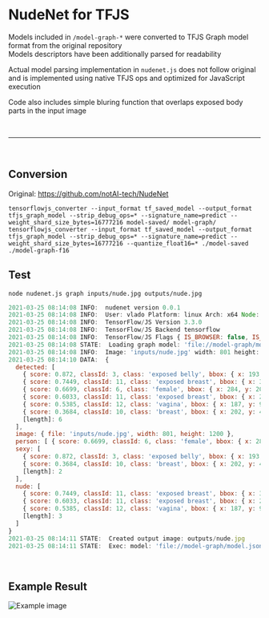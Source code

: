 # NudeNet for TFJS

Models included in `/model-graph-*` were converted to TFJS Graph model format from the original repository  
Models descriptors have been additionally parsed for readability

Actual model parsing implementation in `nudenet.js` does not follow original  
and is implemented using native TFJS ops and optimized for JavaScript execution

Code also includes simple bluring function that overlaps exposed body parts in the input image  

<br><hr><br>

## Conversion

Original: <https://github.com/notAI-tech/NudeNet>

```shell
tensorflowjs_converter --input_format tf_saved_model --output_format tfjs_graph_model --strip_debug_ops=* --signature_name=predict --weight_shard_size_bytes=16777216 model-saved/ model-graph/
tensorflowjs_converter --input_format tf_saved_model --output_format tfjs_graph_model --strip_debug_ops=* --signature_name=predict --weight_shard_size_bytes=16777216 --quantize_float16=* ./model-saved ./model-graph-f16
```

## Test

```shell
node nudenet.js graph inputs/nude.jpg outputs/nude.jpg
```

```js
2021-03-25 08:14:08 INFO:  nudenet version 0.0.1
2021-03-25 08:14:08 INFO:  User: vlado Platform: linux Arch: x64 Node: v15.12.0
2021-03-25 08:14:08 INFO:  TensorFlow/JS Version 3.3.0
2021-03-25 08:14:08 INFO:  TensorFlow/JS Backend tensorflow
2021-03-25 08:14:08 INFO:  TensorFlow/JS Flags { IS_BROWSER: false, IS_NODE: true, DEBUG: false, PROD: true }
2021-03-25 08:14:08 STATE:  Loading graph model: 'file://model-graph/model.json'
2021-03-25 08:14:08 INFO:  Image: 'inputs/nude.jpg' width: 801 height: 1200
2021-03-25 08:14:10 DATA:  {
  detected: [
    { score: 0.872, classId: 3, class: 'exposed belly', bbox: { x: 193, y: 642, width: 244, height: 223 } },
    { score: 0.7449, classId: 11, class: 'exposed breast', bbox: { x: 372, y: 485, width: 143, height: 153 } },
    { score: 0.6699, classId: 6, class: 'female', bbox: { x: 284, y: 203, width: 165, height: 155 } },
    { score: 0.6033, classId: 11, class: 'exposed breast', bbox: { x: 202, y: 463, width: 141, height: 156 } },
    { score: 0.5385, classId: 12, class: 'vagina', bbox: { x: 187, y: 943, width: 94, height: 96 } },
    { score: 0.3684, classId: 10, class: 'breast', bbox: { x: 202, y: 463, width: 139, height: 157 } },
    [length]: 6
  ],
  image: { file: 'inputs/nude.jpg', width: 801, height: 1200 },
  person: [ { score: 0.6699, classId: 6, class: 'female', bbox: { x: 284, y: 203, width: 165, height: 155 } }, [length]: 1 ],
  sexy: [
    { score: 0.872, classId: 3, class: 'exposed belly', bbox: { x: 193, y: 642, width: 244, height: 223 } },
    { score: 0.3684, classId: 10, class: 'breast', bbox: { x: 202, y: 463, width: 139, height: 157 } },
    [length]: 2
  ],
  nude: [
    { score: 0.7449, classId: 11, class: 'exposed breast', bbox: { x: 372, y: 485, width: 143, height: 153 } },
    { score: 0.6033, classId: 11, class: 'exposed breast', bbox: { x: 202, y: 463, width: 141, height: 156 } },
    { score: 0.5385, classId: 12, class: 'vagina', bbox: { x: 187, y: 943, width: 94, height: 96 } },
    [length]: 3
  ]
}
2021-03-25 08:14:11 STATE:  Created output image: outputs/nude.jpg
2021-03-25 08:14:11 STATE:  Exec: model: 'file://model-graph/model.json' input: 'inputs/nude.jpg' output: 'outputs/nude.jpg' objects: 6
```

<br>

## Example Result

![Example image](outputs/nude.jpg)
